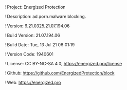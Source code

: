 ! Project: Energized Protection

! Description: ad.porn.malware blocking.

! Version: 6.21.0325.21.07.194.06

! Build Version: 21.07.194.06

! Build Date: Tue, 13 Jul 21 06:01:19

! Version Code: 1940601

! License: CC BY-NC-SA 4.0, https://energized.pro/license

! Github: https://github.com/EnergizedProtection/block

! Web: https://energized.pro
